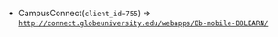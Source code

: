  - CampusConnect(`client_id=755`) => [`http://connect.globeuniversity.edu/webapps/Bb-mobile-BBLEARN/`](http://connect.globeuniversity.edu/webapps/Bb-mobile-BBLEARN/)
